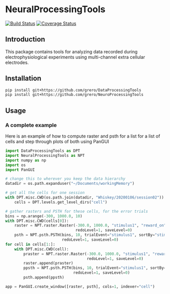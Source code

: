 # NeuralProcessingTools

[![Build Status](https://travis-ci.com/grero/NeuralProcessingTools.svg?branch=master)](https://travis-ci.com/grero/NeuralProcessingTools)
[![Coverage Status](https://coveralls.io/repos/github/grero/NeuralProcessingTools/badge.svg?branch=master)](https://coveralls.io/github/grero/NeuralProcessingTools?branch=master)

## Introduction
This package contains tools for analyzing data recorded during electrophysiological experiments using multi-channel extra cellular electrodes.

## Installation

```bash
pip install git+https://github.com/grero/DataProcessingTools
pip install git+https://github.com/grero/NeuroProcessingTools
```

## Usage

### A complete example
Here is an example of how to compute raster and psth for a list for a list of
cells and step through plots of both using PanGUI

```python
import DataProcessingTools as DPT 
import NeuralProcessingTools as NPT 
import numpy as np
import os
import PanGUI

# change this to wherever you keep the data hierarchy
datadir = os.path.expanduser("~/Documents/workingMemory")

# get all the cells for one session
with DPT.misc.CWD(os.path.join(datadir, "Whiskey/20200106/session02")):
    cells = DPT.levels.get_level_dirs("cell")

# gather rasters and PSTH for these cells, for the error trials
bins = np.arange(-300, 1000.0, 10)
with DPT.misc.CWD(cells[0]):
    raster = NPT.raster.Raster(-300.0, 1000.0, "stimulus1", "reward_on", "stimulus1",
                               redoLevel=1, saveLevel=0)
    psth = NPT.psth.PSTH(bins, 10, trialEvent="stimulus1", sortBy="stimulus1", trialType="reward_on",
                         redoLevel=1, saveLevel=0)
for cell in cells[1:]:
    with DPT.misc.CWD(cell):
        praster = NPT.raster.Raster(-300.0, 1000.0, "stimulus1", "reward_on", "stimulus1",
                                    redoLevel=1, saveLevel=0)
        raster.append(praster)
        ppsth = NPT.psth.PSTH(bins, 10, trialEvent="stimulus1", sortBy="stimulus1", trialType="reward_on",
                              redoLevel=1, saveLevel=0)
        psth.append(ppsth)

app = PanGUI.create_window([raster, psth], cols=1, indexer="cell")
```
